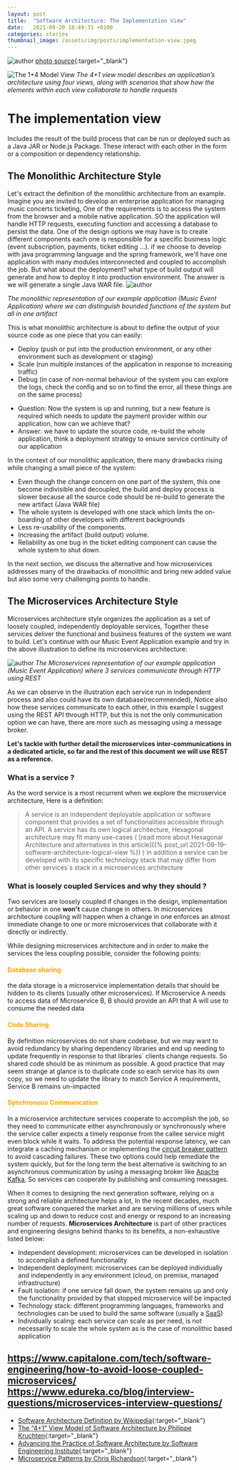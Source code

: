 ```yaml
---
layout: post
title:  "Software Architecture: The Implementation View"
date:   2021-09-20 18:49:31 +0100
categories: stories
thumbnail_image: /assets/img/posts/implementation-view.jpeg
---
```

![author](/assets/img/posts/implementation-view.jpeg)
[photo source](https://middleware.io/wp-content/uploads/2021/09/What-are-microservices_-How-does-microservices-architecture-work_.jpg){:target="_blank"}

![The 1+4 Model View](/assets/img/figures/1plus4model-implementation-view.png)
*The 4+1 view model describes an application’s architecture using four views, along with scenarios that show how the elements within each view collaborate to handle requests*


# The implementation view
Includes the result of the build process that can be run or deployed such as a Java JAR or Node.js Package. These interact
with each other in the form or a composition or dependency relationship.

##  The Monolithic Architecture Style
Let's extract the definition of the monolithic architecture from an example. Imagine you are invited to develop an enterprise application for
managing music concerts ticketing, One of the requirements is to access the system from the browser and a mobile native application. SO the application
will handle HTTP requests, executing function and accessing a database to persist the data. One of the design options we may have
is to create different components each one is responsible for a specific business logic (event subscription, payments, ticket editing ...). if we choose to develop with
java programming language and the spring framework, we'll have one application with many modules interconnected and coupled to accomplish
the job. But what about the deployment? what type of build output will generate and how to deploy it into production environment.
The answer is we will generate a single Java WAR file.
![author](/assets/img/figures/monolithic-architecture.png)

*The monolithic representation of our example application (Music Event Application) where we can distinguish bounded functions of the system but all in one artifact*

This is what monolithic architecture is about to define the output of your source code as one piece that you can easily:
* Deploy (push or put into the production environment, or any other environment such as development or staging)
* Scale (run multiple instances of the application in response to increasing traffic)
* Debug (in case of non-normal behaviour of the system you can explore the logs, check the config and so on to find the error, all these things are on the same process)

- Question: Now the system is up and running, but a new feature is required which needs to update the payment provider within our application, how can we achieve that?
- Answer: we have to update the source code, re-build the whole application, think a deployment strategy to ensure service continuity of our application

In the context of our monolithic application, there many drawbacks rising while changing a small piece of the system:

- Even though the change concern on one part of the system, this one become indivisible and decoupled, the build and deploy process is slower because all the source code should be re-build to generate the new artifact (Java WAR file)
- The whole system is developed with one stack which limits the on-boarding of other developers with different backgrounds
- Less re-usability of the components.
- Increasing the artifact (build output) volume.
- Reliability as one bug in the ticket editing component can cause the whole system to shut down.

In the next section, we discuss the alternative and how microservices addresses many of the drawbacks of monolithic and bring new added value but also some very challenging points to handle.

## The Microservices Architecture Style
Microservices architecture style organizes the application as a set of loosely coupled, independently deployable services, Together these services deliver the functional and business
features of the system we want to build. Let's continue with our Music Event Application example and try in the above illustration to define its microservices architecture:

![author](/assets/img/figures/implementation-view-microservices.png)
*The Microservices representation of our example application (Music Event Application) where 3 services communicate through HTTP using REST*

As we can observe in the illustration each service run in independent process and also could have its own database(recommended), Notice also how these services communicate
to each other, in this example I suggest using the REST API through HTTP, but this is not the only communication option we can have, there are more such as messaging using a message broker.

__Let's tackle with further detail the microservices inter-communications in a dedicated article, so far and the rest of this document we will use REST as a reference.__

### What is a service ?
As the word service is a most recurrent when we explore the microservice architecture, Here is a definition:
> A service is an independent deployable application or software component that provides a set of functionalities accessible through an API. A service has its own
> logical architecture, Hexagonal architecture may fit many use-cases ( [read more about Hexagonal Architecture and alternatives in this article]({% post_url 2021-09-19-software-architecture-logical-view %}) )
> in addition a service can be developed with its specific technology stack that may differ from other services`s stack in a microservices architecture

### What is loosely coupled Services and why they should ?
Two services are loosely coupled if changes in the design, implementation or behavior in one __won't__ cause change in others. In microservices architecture coupling will happen when
a change in one enforces an almost immediate change to one or more microservices that collaborate with it directly or indirectly.

While designing microservices architecture and in order to make the services the less coupling possible, consider the following points:
#### <span style="color:orange">Database sharing</span>
the data storage is a microservice implementation details that should be hidden to its clients (usually other microservices). 
If Microservice A needs to access data of Microservice B, B should provide an API that A will use to consume the needed data

#### <span style="color:orange">Code Sharing</span>
By definition microservices do not share codebase, but we may want to avoid redundancy by sharing dependency libraries and
end up needing to update frequently in response to that libraries` clients change requests. So shared code should be as minimum as possible.
A good practice that may seem strange at glance is to duplicate code so each service has its own copy, so we need to update
the library to match Service A requirements, Service B remains un-impacted 

#### <span style="color:orange">Synchronous Communication</span>
In a microservice architecture services cooperate to accomplish the job, so they need to communicate either asynchronously or
synchronously where the service caller expects a timely response from the callee service  might even block while it waits. To address the potential
response latency, we can integrate a caching mechanism or implementing the [circuit breaker pattern](https://microservices.io/patterns/reliability/circuit-breaker.html) to avoid cascading failures. These two options
could help remediate the system quickly, but for the long term the best alternative is switching to an asynchronous communication
by using a messaging broker like [Apache Kafka](https://kafka.apache.org/), So services can cooperate by publishing and consuming messages.

When it comes to designing the next generation software, relying on a strong and reliable architecture helps a lot, In the
recent decades, much great software conquered the market and are serving millions of users while scaling up and down to reduce
cost and energy or respond to an increasing number of requests. __Microservices Architecture__ is part of other practices
and engineering designs behind thanks to its benefits, a non-exhaustive listed below:

- Independent development: microservices can be developed in isolation to accomplish a defined functionality
- Independent deployment: microservices can be deployed individually and independently in any environment (cloud, on premise, managed infrastructure)
- Fault isolation: if one service fall down, the system remains up and only the functionality provided by that stopped microservice will be impacted
- Technology stack: different programming languages, frameworks and technologies can be used to build the same software (usually a [SaaS](https://en.wikipedia.org/wiki/Software_as_a_service))
- Individually scaling: each service can scale as per need, is not necessarily to scale the whole system as is the case of monolithic based  application

https://www.capitalone.com/tech/software-engineering/how-to-avoid-loose-coupled-microservices/
https://www.edureka.co/blog/interview-questions/microservices-interview-questions/
----

* [Software Architecture Definition by Wikipedia](https://en.wikipedia.org/wiki/Software_architecture){:target="_blank"}
* [The “4+1” View Model of Software Architecture by Philippe Kruchten](https://www.cs.ubc.ca/~gregor/teaching/papers/4+1view-architecture.pdf){:target="_blank"}
* [Advancing the Practice of Software Architecture by Software Engineering Institute](https://www.sei.cmu.edu/our-work/software-architecture/){:target="_blank"}
* [Microservice Patterns by Chris Richardson](https://microservices.io){:target="_blank"}
